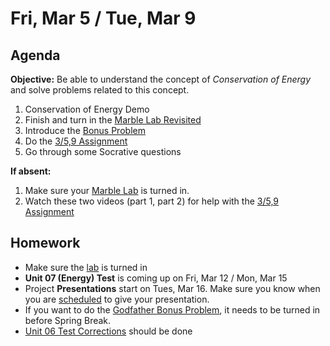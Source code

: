 Fri, Mar 5 / Tue, Mar 9
==================

Agenda
---------
**Objective:** Be able to understand the concept of *Conservation of Energy* and solve problems related to this concept.

1. Conservation of Energy Demo
2. Finish and turn in the [Marble Lab Revisited][marble]
3. Introduce the [Bonus Problem][godfather]
4. Do the [3/5,9 Assignment][assmt]
5. Go through some Socrative questions

**If absent:** 

1. Make sure your [Marble Lab][marble] is turned in.
2. Watch these two videos (part 1, part 2) for help with the [3/5,9 Assignment][assmt]

Homework 
-------------
- Make sure the [lab][marble] is turned in
- **Unit 07 (Energy) Test** is coming up on Fri, Mar 12 / Mon, Mar 15
- Project **Presentations** start on Tues, Mar 16.  Make sure you know when you are [scheduled][sched] to give your presentation.
- If you want to do the [Godfather Bonus Problem][godfather], it needs to be turned in before Spring Break.
- [Unit 06 Test Corrections][correct] should be done

[sched]: https://avoncsc-my.sharepoint.com/:x:/g/personal/zjrohrbach_avon-schools_org/EVsn6ZkyMl5JvXYEBYTGRvoBX3OiSecqg16WeqB-1EcFXQ?e=287pOt
[correct]: https://avon.schoology.com/assignment/4724955003/
[marble]: https://avon.schoology.com/assignment/4737347924/
[assmt]: https://avon.schoology.com/assignment/4740948004/
[godfather]: https://avon.schoology.com/assignment/4744040535/
[1]: https://avon.schoology.com/course/2624603689/materials/gp/4747676862

<!--stackedit_data:
eyJoaXN0b3J5IjpbLTI2MTM3OTczNCw3MDIzOTQ5MjgsNjI5Mj
M3NzYsMTc2ODIxNTc5LC0xOTAzMTY4ODUxLC00OTA4MzYyNCwt
MjEwMzk3MjU5MSwxMTQxNTQ1MDI3LDE4MDYwNzcxMTksMTg2OT
A3MzczMiwtMTQ0MTc0NzY5MCwxMzE3NTc0MjU4LC0xMTEzMzkw
MTk1LDE0MDM0Mjc5NzgsNTk4NTQxODg2LDcyMTM1NTAyMCwxNT
A4OTkxODUwLC0xMDQwNTIwNzQwLDE3NDIxNjQ5ODUsMTY0MzE0
Nzc3Nl19
-->